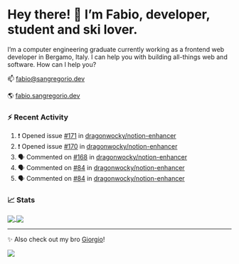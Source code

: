 # Hey there! 👋 I’m Fabio, developer, student and ski lover.

I’m a computer engineering graduate currently working as a frontend web developer in Bergamo, Italy. I can help you with building all-things web and software.
How can I help you?

📫 [fabio@sangregorio.dev](mailto:fabio@sangregorio.dev)

🌎 [fabio.sangregorio.dev](https://fabio.sangregorio.dev)


### :zap: Recent Activity

<!--START_SECTION:activity-->
1. ❗️ Opened issue [#171](https://github.com/dragonwocky/notion-enhancer/issues/171) in [dragonwocky/notion-enhancer](https://github.com/dragonwocky/notion-enhancer)
2. ❗️ Opened issue [#170](https://github.com/dragonwocky/notion-enhancer/issues/170) in [dragonwocky/notion-enhancer](https://github.com/dragonwocky/notion-enhancer)
3. 🗣 Commented on [#168](https://github.com/dragonwocky/notion-enhancer/issues/168) in [dragonwocky/notion-enhancer](https://github.com/dragonwocky/notion-enhancer)
4. 🗣 Commented on [#84](https://github.com/dragonwocky/notion-enhancer/issues/84) in [dragonwocky/notion-enhancer](https://github.com/dragonwocky/notion-enhancer)
5. 🗣 Commented on [#84](https://github.com/dragonwocky/notion-enhancer/issues/84) in [dragonwocky/notion-enhancer](https://github.com/dragonwocky/notion-enhancer)
<!--END_SECTION:activity-->


### 📈 Stats


<a href="https://github.com/fabiosangregorio">
  <img align="center" src="https://github-readme-stats.vercel.app/api/top-langs/?username=fabiosangregorio&layout=compact&title_color=24292e&bg_color=ffffff" />
</a>
<a href="https://github.com/fabiosangregorio">
  <img align="center" src="https://github-readme-stats.vercel.app/api?username=fabiosangregorio&show_icons=true&theme=graywhite&count_private=true&hide_rank=true&include_all_commits=true&bg_color=ffffff&hide=stars" />
</a>

<!--
**jamesgeorge007/jamesgeorge007** is a ✨ _special_ ✨ repository because its `README.md` (this file) appears on your GitHub profile.

Here are some ideas to get you started:

- 🌱 I’m currently learning ...
- 👯 I’m looking to collaborate on ...
- 🤔 I’m looking for help with ...
- 💬 Ask me about ...
- 😄 Pronouns: ...
- ⚡ Fun fact: ...
-->

---
✨ Also check out my bro [Giorgio](https://github.com/GiorgioBertolotti)!

![](https://komarev.com/ghpvc/?username=fabiosangregorio)
